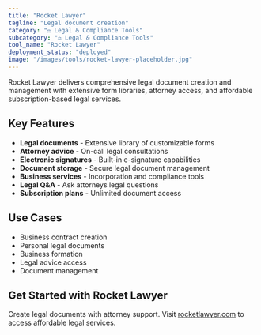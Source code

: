 ```yaml
---
title: "Rocket Lawyer"
tagline: "Legal document creation"
category: "⚖️ Legal & Compliance Tools"
subcategory: "⚖️ Legal & Compliance Tools"
tool_name: "Rocket Lawyer"
deployment_status: "deployed"
image: "/images/tools/rocket-lawyer-placeholder.jpg"
---
```

Rocket Lawyer delivers comprehensive legal document creation and management with extensive form libraries, attorney access, and affordable subscription-based legal services.

## Key Features

- **Legal documents** - Extensive library of customizable forms
- **Attorney advice** - On-call legal consultations
- **Electronic signatures** - Built-in e-signature capabilities
- **Document storage** - Secure legal document management
- **Business services** - Incorporation and compliance tools
- **Legal Q&A** - Ask attorneys legal questions
- **Subscription plans** - Unlimited document access

## Use Cases

- Business contract creation
- Personal legal documents
- Business formation
- Legal advice access
- Document management

## Get Started with Rocket Lawyer

Create legal documents with attorney support. Visit [rocketlawyer.com](https://www.rocketlawyer.com) to access affordable legal services.
